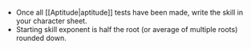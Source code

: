 - Once all [[Aptitude|aptitude]] tests have been made, write the skill in your character sheet. 
- Starting skill exponent is half the root (or average of multiple roots) rounded down.
